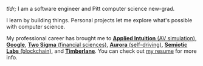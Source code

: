 _tldr;_ I am a software engineer and Pitt computer science new-grad.

I learn by building things. Personal projects let me explore what's possible with computer science.

My professional career has brought me to [**Applied Intuition** (AV simulation)](https://www.appliedintuition.com/), [**Google**](https://www.google.com/), [**Two Sigma** (financial sciences)](https://www.twosigma.com/), [**Aurora** (self-driving)](https://aurora.tech/), [**Semiotic Labs** (blockchain)](https://www.semiotic.ai/), and [**Timberlane**](https://www.timberlane.com/). You can check out [my resume](./resume.pdf) for more info.
